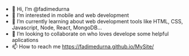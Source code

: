 - 👋 Hi, I’m @fadimedurna
- 👀 I’m interested in mobile and web development
- 🌱 I’m currently learning about web development tools like  HTML, CSS, Javascript, Node, React, MongoDB...
- 💞️ I’m looking to collaborate on who loves develope some helpful aplications 
- 📫 How to reach me https://fadimedurna.github.io/MySite/

<!---
fadimedurna/fadimedurna is a ✨ special ✨ repository because its `README.md` (this file) appears on your GitHub profile.
You can click the Preview link to take a look at your changes.
--->
